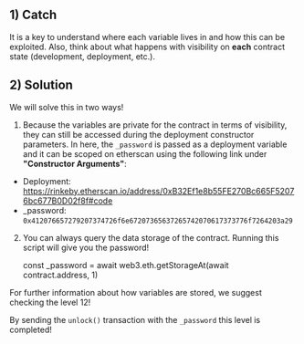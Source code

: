 ## 1) Catch
It is a key to understand where each variable lives in and how this can be exploited. Also, think about what happens with visibility on **each** contract state (development, deployment, etc.).

## 2) Solution
We will solve this in two ways!

1) Because the variables are private for the contract in terms of visibility, they can still be accessed during the deployment constructor parameters. In here, the ```_password``` is passed as a deployment variable and it can be scoped on etherscan using the following link under **"Constructor Arguments"**:

- Deployment: https://rinkeby.etherscan.io/address/0xB32Ef1e8b55FE270Bc665F52076bc677B0D02f8f#code
- _password: ```0x412076657279207374726f6e67207365637265742070617373776f7264203a29```

2) You can always query the data storage of the contract. Running this script will give you the password!
    
    const _password = await web3.eth.getStorageAt(await contract.address, 1) 


For further information about how variables are stored, we suggest checking the level 12!

By sending the ```unlock()``` transaction with the ```_password``` this level is completed!
